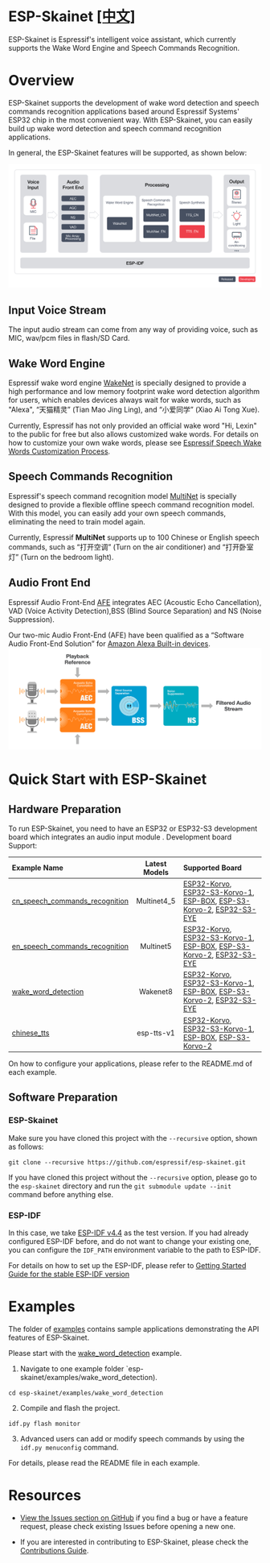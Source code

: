 # ESP-Skainet [[中文]](./README_cn.md)

ESP-Skainet is Espressif's intelligent voice assistant, which currently supports the Wake Word Engine and Speech Commands Recognition.

# Overview

ESP-Skainet supports the development of wake word detection and speech commands recognition applications based around Espressif Systems' ESP32 chip in the most convenient way. With ESP-Skainet, you can easily build up wake word detection and speech command recognition applications.

In general, the ESP-Skainet features will be supported, as shown below:

![overview](img/skainet_overview2.png)

## Input Voice Stream

The input audio stream can come from any way of providing voice, such as MIC, wav/pcm files in flash/SD Card.

## Wake Word Engine

Espressif wake word engine [WakeNet](https://github.com/espressif/esp-sr/blob/master/docs/wake_word_engine/README.md) is specially designed to provide a high performance and low memory footprint wake word detection algorithm for users, which enables devices always wait for wake words, such as "Alexa",  “天猫精灵” (Tian Mao Jing Ling), and “小爱同学” (Xiao Ai Tong Xue).  

Currently, Espressif has not only provided an official wake word "Hi, Lexin" to the public for free but also allows customized wake words. For details on how to customize your own wake words, please see [Espressif Speech Wake Words Customization Process](https://github.com/espressif/esp-sr/blob/master/docs/wake_word_engine/ESP_Wake_Words_Customization.md).

## Speech Commands Recognition

Espressif's speech command recognition model [MultiNet](https://github.com/espressif/esp-sr/blob/master/docs/speech_command_recognition/README.md) is specially designed to provide a flexible offline speech command recognition model. With this model, you can easily add your own speech commands, eliminating the need to train model again.

Currently, Espressif **MultiNet** supports up to 100 Chinese or English speech commands, such as “打开空调” (Turn on the air conditioner) and “打开卧室灯” (Turn on the bedroom light). 

## Audio Front End

Espressif Audio Front-End [AFE](https://github.com/espressif/esp-sr/tree/master/docs/audio_front_end) integrates AEC (Acoustic Echo Cancellation),  VAD (Voice Activity Detection),BSS (Blind Source Separation) and NS (Noise Suppression).    

Our two-mic Audio Front-End (AFE) have been qualified as a “Software Audio Front-End Solution” for [Amazon Alexa Built-in devices](https://developer.amazon.com/en-US/alexa/solution-providers/dev-kits#software-audio-front-end-dev-kits).
![afe](img/esp_afe.png)    
  
  
# Quick Start with ESP-Skainet

## Hardware Preparation

To run ESP-Skainet, you need to have an ESP32 or ESP32-S3 development board which integrates an audio input module .
Development board Support:

|                          Example Name                               |   Latest Models   |  Supported Board   |
| :------------------------------------------------------------------ | :---------------: | :-------------- |
| [cn_speech_commands_recognition](./cn_speech_commands_recognition) | Multinet4_5      | [ESP32-Korvo](https://github.com/espressif/esp-skainet/blob/master/docs/en/hw-reference/esp32/user-guide-esp32-korvo-v1.1.md), [ESP32-S3-Korvo-1](https://github.com/espressif/esp-skainet/blob/master/docs/en/hw-reference/esp32s3/user-guide-korvo-1.md), [ESP-BOX](https://github.com/espressif/esp-box), [ESP-S3-Korvo-2](https://docs.espressif.com/projects/esp-adf/en/latest/get-started/user-guide-esp32-s3-korvo-2.html), [ESP32-S3-EYE](https://www.espressif.com/en/products/devkits/esp-s3-eye/overview)|
| [en_speech_commands_recognition](./en_speech_commands_recognition) | Multinet5      | [ESP32-Korvo](https://github.com/espressif/esp-skainet/blob/master/docs/en/hw-reference/esp32/user-guide-esp32-korvo-v1.1.md), [ESP32-S3-Korvo-1](https://github.com/espressif/esp-skainet/blob/master/docs/en/hw-reference/esp32s3/user-guide-korvo-1.md), [ESP-BOX](https://github.com/espressif/esp-box), [ESP-S3-Korvo-2](https://docs.espressif.com/projects/esp-adf/en/latest/get-started/user-guide-esp32-s3-korvo-2.html), [ESP32-S3-EYE](https://www.espressif.com/en/products/devkits/esp-s3-eye/overview)|
| [wake_word_detection](./wake_word_detection)                       | Wakenet8       | [ESP32-Korvo](https://github.com/espressif/esp-skainet/blob/master/docs/en/hw-reference/esp32/user-guide-esp32-korvo-v1.1.md), [ESP32-S3-Korvo-1](https://github.com/espressif/esp-skainet/blob/master/docs/en/hw-reference/esp32s3/user-guide-korvo-1.md), [ESP-BOX](https://github.com/espressif/esp-box), [ESP-S3-Korvo-2](https://docs.espressif.com/projects/esp-adf/en/latest/get-started/user-guide-esp32-s3-korvo-2.html), [ESP32-S3-EYE](https://www.espressif.com/en/products/devkits/esp-s3-eye/overview)|
| [chinese_tts](./chinese_tts)                                       | esp-tts-v1     | [ESP32-Korvo](https://github.com/espressif/esp-skainet/blob/master/docs/en/hw-reference/esp32/user-guide-esp32-korvo-v1.1.md), [ESP32-S3-Korvo-1](https://github.com/espressif/esp-skainet/blob/master/docs/en/hw-reference/esp32s3/user-guide-korvo-1.md), [ESP-BOX](https://github.com/espressif/esp-box), [ESP-S3-Korvo-2](https://docs.espressif.com/projects/esp-adf/en/latest/get-started/user-guide-esp32-s3-korvo-2.html)|

On how to configure your applications, please refer to the README.md of each example.

## Software Preparation

### ESP-Skainet
Make sure you have cloned this project with the `--recursive` option, shown as follows:

```
git clone --recursive https://github.com/espressif/esp-skainet.git 
```

If you have cloned this project without the `--recursive` option, please go to the `esp-skainet` directory and run the `git submodule update --init`  command before anything else.

### ESP-IDF

In this case, we take [ESP-IDF v4.4](https://github.com/espressif/esp-idf/tree/release/v4.4) as the test version. If you had already configured ESP-IDF before, and do not want to change your existing one, you can configure the `IDF_PATH` environment variable to the path to ESP-IDF. 

For details on how to set up the ESP-IDF, please refer to [Getting Started Guide for the stable ESP-IDF version](https://docs.espressif.com/projects/esp-idf/en/stable/esp32/get-started/index.html)

# Examples
The folder of [examples](examples) contains sample applications demonstrating the API features of ESP-Skainet.

Please start with the [wake_word_detection](./examples/wake_word_detection)  example.

1. Navigate to one example folder `esp-skainet/examples/wake_word_detection).
```
cd esp-skainet/examples/wake_word_detection
```

2. Compile and flash the project.
```
idf.py flash monitor
```
3. Advanced users can add or modify speech commands by using the `idf.py menuconfig` command.


For details, please read the README file in each example.


# Resources

* [View the Issues section on GitHub](https://github.com/espressif/esp-skainet/issues) if you find a bug or have a feature request, please check existing Issues before opening a new one.

* If you are interested in contributing to ESP-Skainet, please check the [Contributions Guide](https://docs.espressif.com/projects/esp-idf/en/latest/esp32/contribute/index.html).
